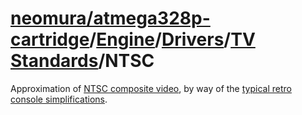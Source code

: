 # [neomura/atmega328p-cartridge](../../../../../readme.md)/[Engine](../../../../readme.md)/[Drivers](../../readme.md)/[TV Standards](../readme.md)/NTSC

Approximation of [NTSC composite video](../../../../../documentation/ntsc/readme.md), by way of the [typical retro console simplifications](../../../../../documentation/ntsc-composite-simplifications/readme.md).
